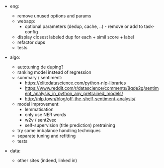- eng:
    - remove unused options and params
    - webapp: 
        - optional parameters (dedup, cache, ..) - remove or add to task-config
    - display closest labeled dup for each + simil score + label
    - refactor dups
    - tests        
    
- algo:
    - autotuning de duping?
    - ranking model instead of regression
    - summary / sentiment:
        - https://elitedatascience.com/python-nlp-libraries
        - https://www.reddit.com/r/datascience/comments/8qde2g/sentiment_analysis_in_python_any_pretrained_models/
        - http://nlp.town/blog/off-the-shelf-sentiment-analysis/  
    - model improvement:
        - lemmatisation
        - only use NER words
        - w2v / sent2vec
        - self-supervision (title prediction) pretraining
    - try some imbalance handling techniques    
    - separate tuning and refitting
    - tests
    
- data:
    - other sites (indeed, linked in)
